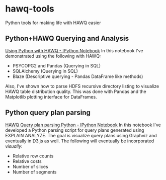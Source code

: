 # hawq-tools
Python tools for making life with HAWQ easier

## Python+HAWQ Querying and Analysis
[Using Python with HAWQ - IPython Notebook](http://nbviewer.ipython.org/github/kdunn-pivotal/hawq-tools/blob/master/hawqTest.ipynb)
In this notebook I've demonstrated using the following with HAWQ:
- PSYCOPG2 and Pandas (Querying in SQL)
- SQLAlchemy (Querying in SQL)
- Blaze (Descriptive querying - Pandas DataFrame like methods)

Also, I've shown how to parse HDFS recursive directory listing to visualize HAWQ table distribution quality. This was done with Pandas and the Matplotlib plotting interface for DataFrames.


## Python query plan parsing
[HAWQ Query plan parsing Python - IPython Notebook](http://nbviewer.ipython.org/github/kdunn-pivotal/hawq-tools/blob/master/explainToDot.ipynb)
In this notebook I've developed a Python parsing script for query plans generated using EXPLAIN ANALYZE. The goal is visualize query plans using Graphviz and eventually in D3.js as well. The following will eventually be incorporated *visually*:
- Relative row counts
- Relative costs
- Number of slices
- Number of segments
